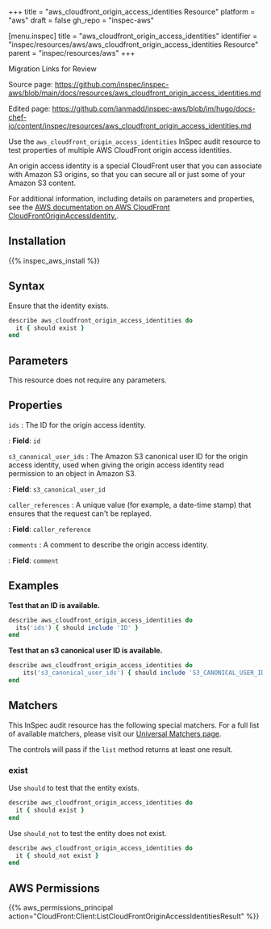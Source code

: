 +++
title = "aws_cloudfront_origin_access_identities Resource"
platform = "aws"
draft = false
gh_repo = "inspec-aws"

[menu.inspec]
title = "aws_cloudfront_origin_access_identities"
identifier = "inspec/resources/aws/aws_cloudfront_origin_access_identities Resource"
parent = "inspec/resources/aws"
+++

<div class="admonition-note">
<p class="admonition-note-title">Migration Links for Review</p>
<div class="admonition-note-text">
<p>Source page: <a href="https://github.com/inspec/inspec-aws/blob/main/docs/resources/aws_cloudfront_origin_access_identities.md">https://github.com/inspec/inspec-aws/blob/main/docs/resources/aws_cloudfront_origin_access_identities.md</a></p>
<p>Edited page: <a href="https://github.com/ianmadd/inspec-aws/blob/im/hugo/docs-chef-io/content/inspec/resources/aws_cloudfront_origin_access_identities.md">https://github.com/ianmadd/inspec-aws/blob/im/hugo/docs-chef-io/content/inspec/resources/aws_cloudfront_origin_access_identities.md</a></p>
</div>
</div>


Use the `aws_cloudfront_origin_access_identities` InSpec audit resource to test properties of multiple AWS CloudFront origin access identities.

An origin access identity is a special CloudFront user that you can associate with Amazon S3 origins, so that you can secure all or just some of your Amazon S3 content.

For additional information, including details on parameters and properties, see the [AWS documentation on AWS CloudFront CloudFrontOriginAccessIdentity.](https://docs.aws.amazon.com/AWSCloudFormation/latest/UserGuide/aws-resource-cloudfront-cloudfrontoriginaccessidentity.html).

## Installation

{{% inspec_aws_install %}}

## Syntax

Ensure that the identity exists.

```ruby
describe aws_cloudfront_origin_access_identities do
  it { should exist }
end
```

## Parameters

This resource does not require any parameters.

## Properties

`ids`
: The ID for the origin access identity.

: **Field**: `id`

`s3_canonical_user_ids`
: The Amazon S3 canonical user ID for the origin access identity, used when giving the origin access identity read permission to an object in Amazon S3.

: **Field**: `s3_canonical_user_id`

`caller_references`
: A unique value (for example, a date-time stamp) that ensures that the request can't be replayed.

: **Field**: `caller_reference`

`comments`
: A comment to describe the origin access identity.

: **Field**: `comment`

## Examples

**Test that an ID is available.**

```ruby
describe aws_cloudfront_origin_access_identities do
  its('ids') { should include 'ID' }
end
```

**Test that an s3 canonical user ID is available.**

```ruby
describe aws_cloudfront_origin_access_identities do
    its('s3_canonical_user_ids') { should include 'S3_CANONICAL_USER_ID' }
end
```

## Matchers

This InSpec audit resource has the following special matchers. For a full list of available matchers, please visit our [Universal Matchers page](https://www.inspec.io/docs/reference/matchers/).

The controls will pass if the `list` method returns at least one result.

### exist

Use `should` to test that the entity exists.

```ruby
describe aws_cloudfront_origin_access_identities do
  it { should exist }
end
```

Use `should_not` to test the entity does not exist.

```ruby
describe aws_cloudfront_origin_access_identities do
  it { should_not exist }
end
```

## AWS Permissions

{{% aws_permissions_principal action="CloudFront:Client:ListCloudFrontOriginAccessIdentitiesResult" %}}

